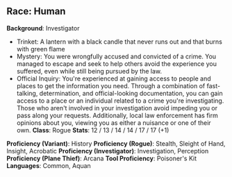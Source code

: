 **Race**: Human
- 
**Background**: Investigator
- Trinket: A lantern with a black candle that never runs out and that burns with green flame
- Mystery: You were wrongfully accused and convicted of a crime. You managed to escape and seek to help others avoid the experience you suffered, even while still being pursued by the law.
- Official Inquiry: You're experienced at gaining access to people and places to get the information you need. Through a combination of fast-talking, determination, and official-looking documentation, you can gain access to a place or an individual related to a crime you're investigating. Those who aren't involved in your investigation avoid impeding you or pass along your requests. Additionally, local law enforcement has firm opinions about you, viewing you as either a nuisance or one of their own.
**Class**: Rogue
**Stats**: 12 / 13 / 14 / 14 / 17 / 17 (+1)

**Proficiency (Variant)**: History
**Proficiency (Rogue)**: Stealth, Sleight of Hand, Insight, Acrobatic
**Proficiency (Investigator)**: Investigation, Perception
**Proficiency (Plane Thief)**: Arcana
**Tool Proficiency**: Poisoner's Kit
**Languages**: Common, Aquan

